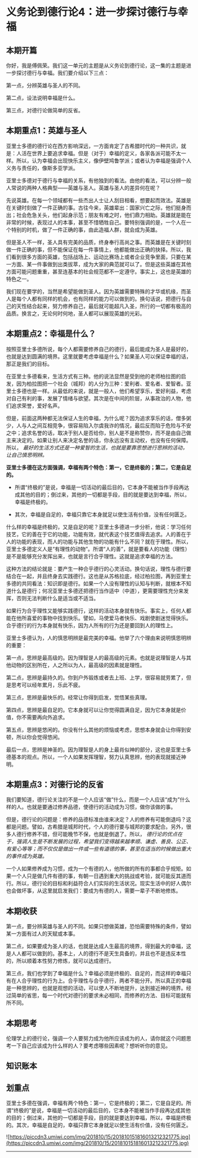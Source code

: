 # 义务论到德行论4：进一步探讨德行与幸福

## 本期开篇

你好，我是傅佩荣。我们这一单元的主题是从义务论到德行论，这一集的主题是进一步探讨德行与幸福。我们要介绍以下三点：

第一点，分辨英雄与圣人的不同。

第二点，设法说明幸福是什么。

第三点，对德行论做简单的反省。

## 本期重点1：英雄与圣人

亚里士多德的德行论在西方影响深远，一方面肯定了古希腊时代的一种共识，就是：人活在世界上要追求幸福。但是（对于）幸福的定义，各家各派可能不太一样。所以，认为幸福会出现快乐主义，像伊壁鸠鲁学派；或者认为幸福是强调个人义务与责任的，像斯多亚学派。

亚里士多德对于德行与幸福的关系，有他独到的看法。由他的看法，可以分辨一般人常说的两种人格典型——英雄与圣人。英雄与圣人的差异何在呢？

先说英雄。在每一个领域都有一些杰出人士让人刮目相看，想要起而效法。英雄是在关键时刻做了一件正确的事。古往今来，英雄辈出：国家兴亡之际，他们挺身而出；社会危急关头，他们起身示范；朋友有难之时，他们鼎力相助。英雄就是能在非常的时候，表现过人的本事，甚至不惜牺牲自己。要特别强调的是，一个人在一个特别的时机，做了一件正确的事，由此造福人群，就会成为英雄。

但是圣人不一样，圣人具有完美的品质，终身奉行高尚之事。而英雄是在关键时刻做一件正确的事，但不能保证在每一件事情上，他都能做出正确的抉择。所以，我们看到很多方面的英雄，包括战场上、运动比赛场上或者企业竞争里面，只要在某一方面、某一件事做到出类拔萃，成为大家的典范就可以了。但是这些英雄在其他方面可能问题重重，甚至连基本的社会规范都不一定遵守。事实上，这也是英雄的特色之一。

我们现在要学的，当然是希望能做到圣人。因为英雄需要特殊的才华或机缘，而圣人是每个人都有同样的机会，也有同样的能力可以做到的。换句话说，把德行与自己的天性结合起来，努力修养自己，最后就可能超凡入圣，所行的一切都有极高的品质。换言之，无论何时何地，圣人都可以展现英雄的光彩。

## 本期重点2：幸福是什么？

按照亚里士多德所说，每个人都需要修养自己的德行，最后能成为圣人是最好的，也就是达到圆满的境界。这里就要考虑幸福是什么？如果圣人可以保证幸福的话，那正是我们的目标。

在亚里士多德看来，生活方式有三种。他的说法显然是受到他的老师柏拉图的启发，因为柏拉图把一个社会（城邦）的人分为三种：爱利者、爱名者、爱智者。亚里士多德也是一样。从最低的来说，就是一般人，他们希望享乐，爱好利益，考虑对自己有利的事，发展了情绪与欲望。其次是在中间的阶层，从事政治的人物，他们追求荣誉，爱好名声。

但是，前面这两种都无法保证人生的幸福，为什么呢？因为追求享乐的话，僧多粥少，人与人之间互相竞争，很容易陷入尔虞我诈的情况，最后反而陷于危险与不安之中；追求名誉的话，取决于别人是否给你，别人是不是称赞你，而不是由自己做主来决定的。如果让别人来决定名誉的话，你永远没有主动权，也没有任何保障。所以， *最好的生活方式还是一种爱智的生活，也就是要靠思想进行思辨的活动，让自己慎思明辨。*

 **亚里士多德在这方面强调，幸福有两个特色：第一，它是终极的；第二，它是自足的。**

* 所谓“终极的”是说，幸福是一切活动的最后目的，它本身不能被当作手段再达成其他的目的；倒过来，其他的一切都是手段，目的就是要达到幸福，所以，幸福是终极的。

* 其次，幸福是自足的，幸福只靠它本身就足以使生活有价值，没有任何匮乏。

什么样的幸福是终极的，又是自足的呢？亚里士多德进一步分析，他说：学习任何技艺，它的善在于它的功能，功能有效，就代表这个技艺值得去追求。人的善在于人的功能的表现，而人的功能与其他生物的功能有什么不同？就在于理性。所以，亚里士多德定义人是“有理性的动物”。所谓“人的善”，就是要看人的功能（理性）是不是能够充分发挥出来，也就是言行合乎理性。这就是追求幸福的方法。

这种方法的结论就是：要产生一种合乎德行的心灵活动。换句话说，理性与德行要结合在一起，并且终身去实践德行。这也是从苏格拉底，经过柏拉图，再到亚里士多德的共同看法：知识即是德行。如果一个人没有理性的认知与判断，就根本不知道什么是德行；何况亚里士多德还把德行当作适中（中道），更需要理性充分来发挥，否则无法判断什么是适当或不适当。

如果行为合乎理性又能够实践德行，这样的活动本身就有快乐。事实上，任何人都能在他所喜爱的事物中找到快乐。譬如，马使爱马者快乐、戏剧使剧迷觉得快乐。合乎德行的行为本身就有快乐，因为人所有的行为还是要回到人的理性上。

亚里士多德认为，人的慎思明辨是最完美的幸福。他举了六个理由来说明慎思明辨的重要：

第一点，思辨是最高级的。因为理智是人的最高级的元素。也就是说理智是人与其他动物的区别所在，人之所以为人，最高级的因素就是理性。

第二点，思辨是最持久的。你到户外锻炼或者去上班、上学，很容易就劳累了，但是思考可以经年累月，乐此不疲。

第三点，思辨是最快乐的。经常让你得到启发，觉悟某些真理。

第四点，思辨是最自足的。它本身就可以让你觉得圆满自足，因为它本身就是价值，你不需要再向外追求。

第五点，思辨是悠闲的。你没有什么其他的烦恼或考虑，思想本身就会让你得到安顿，所以你会觉得悠闲。

最后一点，思辨是神圣的。因为理智是人的身上最肖似神的部分，这也是亚里士多德基本的观点。所以，一个人如果发挥理智，努力认真思辨，他的表现就接近神明。

## 本期重点3：对德行论的反省

我们要知道，德行论关注的不是一个人应该“做”什么，而是一个人应该“成为”什么样的人。也就是要通过修养品德，使德行的活动成为习惯，做你该做的事。

但是，德行论的问题是：修养的品德标准由谁来决定？人的修养有可能倒退吗？这都是问题。譬如，古希腊是城邦时代，个人的德行要与城邦的要求配合。另外，很多人德行修养不错，但可能晚节不保，也就是倒退了。所以， *德行论的优点在于，强调人生是不断发展的过程，希望我们变得越来越孝顺、谦虚、善良、公正、有爱心等等；而不仅仅是做出一件或一些有道德的事，甚至在适当的时候做出重大的事件成为英雄。*

一个人如果修养成为习惯，成为一个有德的人，他所做的所有的事都合乎规矩。如果一个人只是做几件有德的事，有朝一日遇到重大的挑战或考验，就可能反其道而行。所以，德行论的目标和利益符合人们实际的生活状况。现实生活中的好人偶尔也会做坏事，从这里就启发我们：要成为有德的人，需要一辈子不断地修炼。

## 本期收获

第一点，要分辨英雄与圣人的不同。如果只想做英雄，恐怕需要特殊的条件，譬如某一方面有过人的天赋或本事。

第二点，如果要成为圣人的话，也就是达成人生最高的境界，得到最大的幸福，这是人人都可以做到的。基本上，人的德行不是天生具备的，并且也不是违反本性的，所以顺着本性努力修炼，就可以达成德行。

第三点，我们也学到了幸福是什么？幸福必须是终极的、自足的，而这样的幸福只有在人合乎理性的行为上。合乎理性与合乎德行，两者不能分开。所以真正的幸福是一种思辨的，也就是观想的活动，可以使人不断地提升，达到接近神的境界。经过简单的省思，每一个时代对德行的要求未必相同，而修养的方法、目标可能就有所不同。

## 本期思考

伦理学上的德行论，强调一个人要努力成为他所应该成为的人，请你就这个问题思考一下自己应该成为什么样的人？要考虑哪些因素呢？想听听你的意见。

## 知识账本

## 划重点

亚里士多德在强调，幸福有两个特色：第一，它是终极的；第二，它是自足的。所谓“终极的”是说，幸福是一切活动的最后目的，它本身不能被当作手段再达成其他的目的；倒过来，其他的一切都是手段，目的就是要达到幸福，所以，幸福是终极的。其次，幸福是自足的，幸福只靠它本身就足以使生活有价值，没有任何匮乏。

![https://piccdn3.umiwi.com/img/201810/15/201810151816013212321775.jpg](https://piccdn3.umiwi.com/img/201810/15/201810151816013212321775.jpg)

---
